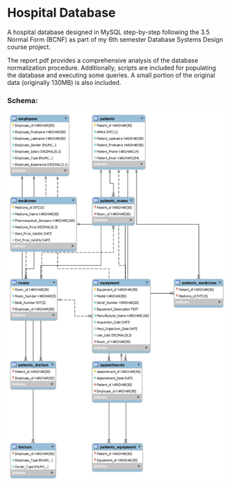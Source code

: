 # Hospital Database
A hospital database designed in MySQL step-by-step following the 3.5 Normal Form (BCNF) as part of my 6th semester Database Systems Design course project.

The report.pdf provides a comprehensive analysis of the database normalization procedure. Additionally, scripts are included for populating the database and executing some queries. A small portion of the original data (originally 130MB) is also included.

### Schema:
<img src="./schema.png">
